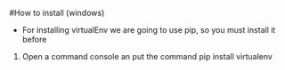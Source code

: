 #How to install (windows)
* For installing virtualEnv we are going to use pip, so you must install it before
1) Open a command console an put the command pip install virtualenv
